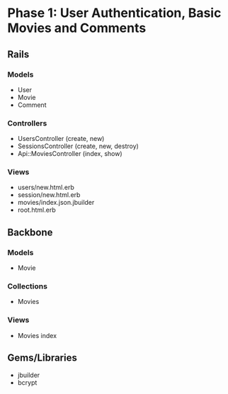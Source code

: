 # Phase 1: User Authentication, Basic Movies and Comments

## Rails
### Models
* User
* Movie
* Comment

### Controllers
* UsersController (create, new)
* SessionsController (create, new, destroy)
* Api::MoviesController (index, show)

### Views
* users/new.html.erb
* session/new.html.erb
* movies/index.json.jbuilder
* root.html.erb

## Backbone
### Models
* Movie

### Collections
* Movies

### Views
* Movies index

## Gems/Libraries
* jbuilder
* bcrypt
